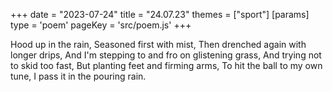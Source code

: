 +++
date = "2023-07-24"
title = "24.07.23"
themes = ["sport"]
[params]
  type = 'poem'
  pageKey = 'src/poem.js'
+++

Hood up in the rain,
Seasoned first with mist,
Then drenched again with longer drips,
And I'm stepping to and fro on glistening grass,
And trying not to skid too fast,
But planting feet and firming arms,
To hit the ball to my own tune,
I pass it in the pouring rain.
